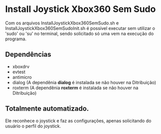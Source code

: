 # Install Joystick Xbox360 Sem Sudo

Com os arquivos InstallJoystickXbox360SemSudo.sh e InstallJoystickXbox360SemSudoInit.sh é possível executar sem utilizar o 'sudo' ou 'su' no terminal, 
sendo solicitado só uma vem na execução do programa.

## Dependências

- xboxdrv
- evtest
- antimicro
- dialog (A dependênia **dialog** é instalada se não houver na Ditribuição)
- roxterm (A dependênia **roxterm** é instalada se não houver na Ditribuição)

## Totalmente automatizado.

Ele reconhece o joystick e faz as configurações, apenas solicitando do usuário o perfil do joystick.
